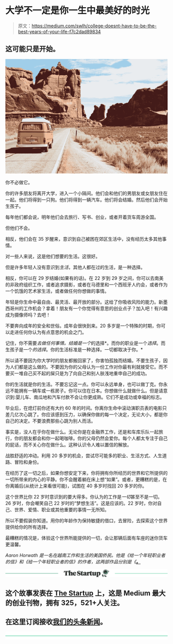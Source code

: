 # 大学不一定是你一生中最美好的时光

> 原文：<https://medium.com/swlh/college-doesnt-have-to-be-the-best-years-of-your-life-f7c2dad89834>

## 这可能只是开始。

![](img/b8b8ca7f34e4300ad8e2a829a7b655c9.png)

你不必做它。

你的许多朋友将离开大学，进入一个小隔间。他们会和他们的男朋友或女朋友住在一起。他们将得到一只狗。他们将得到一辆汽车。他们将会结婚。然后他们会开始生孩子。

每年他们都会说，明年他们会去旅行、写书、创业，或者开着货车周游全国。

但他们不会。

相反，他们会在 35 岁醒来，意识到自己被困在郊区生活中，没有经历太多其他事情。

对一些人来说，这是他们想要的生活。这很好。

但是许多年轻人没有意识到*生活*，其他人都在过的生活，是一种选择。

相反，你可以在 29 岁结婚(如果有的话)。在 22 岁到 29 岁之间，你可以去南美的非政府组织工作，或者追求摄影，或者在马德里和一个西班牙人约会，或者作为一个饥饿的艺术家生活，或者做任何你想做的事情。

年轻是你生命中最自由、最灵活、最开放的部分。这给了你吸收风险的能力。新墨西哥州的工作机会？拿着！朋友有一个你觉得有意思的创业点子？加入吧！有兴趣成为摄像师吗？去吧！

不要奔向成年的安全和世俗。成年会很快到来。20 多岁是一个特殊的时期，你可以走进任何你认为有点意思的机会之门。

记住，你不需要*去做任何事情。结婚是一个*的选择*。而你的职业是一个*选择*。而生孩子是一个*的选择*。你的生活标准是一种选择。一切都取决于你。*

所以请不要因为你大学时的朋友都搬回家了，你害怕孤独而结婚。不要生孩子，因为人们都是这么做的。不要因为你的父母认为一份工作对你最有利就接受它。而不要买一堆自己买不起的屎只是为了向自己和别人肤浅地重申自己的成功。

你的生活就是你的生活。不要忘记这一点。你可以永远单身，也可以做丁克。你永远不能拥有一辆车或一栋房子。你可以住在日本。你想做什么就做什么。但是请意识到:婴儿车、南瓜地和汽车付款不会让你更成熟。它们不是成功或幸福的标志。

毕业后，在熄灯前你还有大约 60 年的时间。你离你生命中滚动演职员表的电影只差几亿次心跳了。你应该感到压力，以确保你做的每一个决定，无论大小，都是你自己的决定。不要浪费那些心跳为别人而活。

事实是，没人在乎你在做什么。无论你是在金融界工作，还是和车库乐队一起旅行，你的朋友都会和你一起喝咖啡。你的父母仍然会爱你。每个人都太专注于自己的屁话，而不关心你在做什么。这种认识令人难以置信的解放。

战胜舒适的冲动。利用 20 多岁的机会，尝试尽可能多的职业、生活方式、人生道路、冒险和身份。

在经历了这一切之后，如果你想安定下来，你将拥有你所经历的世界和它所提供的一切所带来的内心的平静。你不会醒着躺在床上想“如果”。或者，更糟糕的是，在你离婚后(从统计上来看很可能)，试图在 40 多岁时找回 20 多岁的你。

这个世界比你 22 岁时意识到的要大得多。你认为的工作是*一切*甚至不是一切。26 岁时，你会嘲笑自己 22 岁时的“梦想生活”。这是应该的。22 岁时，你对自己、世界、爱情、职业或其他重要的事情一无所知。

所以不要假装你知道。用你的年龄作为保持敏捷的借口，去冒险，去探索这个世界提供给你的所有选择。

最糟糕的情况是，体验这个世界所能提供的一切，会让那辆后面有车座的迷你货车更温馨。

*Aaron Horwath 是一名在越南工作和生活的美国侨民。他是《给一个年轻职业者的信》和《给一个年轻职业者的信》的作者，这两部作品分别是《*[](http://12hourdifference.coo)**[*。*](https://medium.com/letterstoayoungprofessional)**

**[![](img/308a8d84fb9b2fab43d66c117fcc4bb4.png)](https://medium.com/swlh)**

## **这个故事发表在 [The Startup](https://medium.com/swlh) 上，这是 Medium 最大的创业刊物，拥有 325，521+人关注。**

## **在这里订阅接收[我们的头条新闻](http://growthsupply.com/the-startup-newsletter/)。**

**[![](img/b0164736ea17a63403e660de5dedf91a.png)](https://medium.com/swlh)**